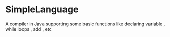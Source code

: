 # SimpleLanguage
A compiler in Java supporting some basic functions like declaring variable , while loops , add , etc 
